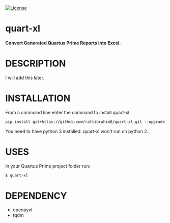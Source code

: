[![License][License-shield]][License-url]

# quart-xl

#### Convert Generated Quartus Prime Reports into Excel.

# DESCRIPTION
I will add this later.

# INSTALLATION
From a command line enter the command to install quart-xl
```
pip install git+https://github.com/rafiibrahim8/quart-xl.git --upgrade
```
You need to have python 3 installed. quart-xl won't run on python 2.
# USES

In your Quartus Prime project folder run:

```sh
$ quart-xl
```

# DEPENDENCY
  - openpyxl
  - tqdm

[License-shield]: https://img.shields.io/github/license/rafiibrahim8/quart-xl
[License-url]: https://github.com/rafiibrahim8/quart-xl/blob/master/LICENSE

